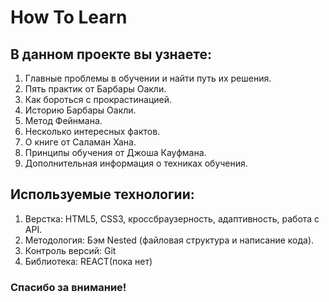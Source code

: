 # How To Learn
## В данном проекте вы узнаете:
1. Главные проблемы в обучении и найти путь их решения.
2. Пять практик от Барбары Оакли.
3. Как бороться с прокрастинацией.
4. Историю Барбары Оакли.
5. Метод Фейнмана.
6. Несколько интересных фактов.
7. О книге от Саламан Хана.
8. Принципы обучения от Джоша Кауфмана.
9. Дополнительная информация о техниках обучения.

## Используемые технологии:
1. Верстка: HTML5, CSS3, кроссбраузерность, адаптивность, работа с API.
2. Методология: Бэм Nested (файловая структура и написание кода).
3. Контроль версий: Git
4. Библиотека: REACT(пока нет)


### Спасибо за внимание!

